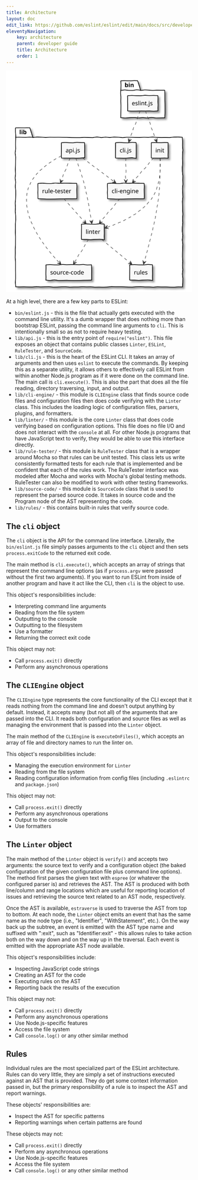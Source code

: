 ```yaml
---
title: Architecture
layout: doc
edit_link: https://github.com/eslint/eslint/edit/main/docs/src/developer-guide/architecture/index.md
eleventyNavigation:
    key: architecture
    parent: developer guide
    title: Architecture
    order: 1
---
```


<center><img alt="dependency graph" src="dependency.svg"></center>

At a high level, there are a few key parts to ESLint:

* `bin/eslint.js` - this is the file that actually gets executed with the command line utility. It's a dumb wrapper that does nothing more than bootstrap ESLint, passing the command line arguments to `cli`. This is intentionally small so as not to require heavy testing.
* `lib/api.js` - this is the entry point of `require("eslint")`. This file exposes an object that contains public classes `Linter`, `ESLint`, `RuleTester`, and `SourceCode`.
* `lib/cli.js` - this is the heart of the ESLint CLI. It takes an array of arguments and then uses `eslint` to execute the commands. By keeping this as a separate utility, it allows others to effectively call ESLint from within another Node.js program as if it were done on the command line. The main call is `cli.execute()`. This is also the part that does all the file reading, directory traversing, input, and output.
* `lib/cli-engine/` - this module is `CLIEngine` class that finds source code files and configuration files then does code verifying with the `Linter` class. This includes the loading logic of configuration files, parsers, plugins, and formatters.
* `lib/linter/` - this module is the core `Linter` class that does code verifying based on configuration options. This file does no file I/O and does not interact with the `console` at all. For other Node.js programs that have JavaScript text to verify, they would be able to use this interface directly.
* `lib/rule-tester/` - this module is `RuleTester` class that is a wrapper around Mocha so that rules can be unit tested. This class lets us write consistently formatted tests for each rule that is implemented and be confident that each of the rules work. The RuleTester interface was modeled after Mocha and works with Mocha's global testing methods. RuleTester can also be modified to work with other testing frameworks.
* `lib/source-code/` - this module is `SourceCode` class that is used to represent the parsed source code. It takes in source code and the Program node of the AST representing the code.
* `lib/rules/` - this contains built-in rules that verify source code.

## The `cli` object

The `cli` object is the API for the command line interface. Literally, the `bin/eslint.js` file simply passes arguments to the `cli` object and then sets `process.exitCode` to the returned exit code.

The main method is `cli.execute()`, which accepts an array of strings that represent the command line options (as if `process.argv` were passed without the first two arguments). If you want to run ESLint from inside of another program and have it act like the CLI, then `cli` is the object to use.

This object's responsibilities include:

* Interpreting command line arguments
* Reading from the file system
* Outputting to the console
* Outputting to the filesystem
* Use a formatter
* Returning the correct exit code

This object may not:

* Call `process.exit()` directly
* Perform any asynchronous operations

## The `CLIEngine` object

The `CLIEngine` type represents the core functionality of the CLI except that it reads nothing from the command line and doesn't output anything by default. Instead, it accepts many (but not all) of the arguments that are passed into the CLI. It reads both configuration and source files as well as managing the environment that is passed into the `Linter` object.

The main method of the `CLIEngine` is `executeOnFiles()`, which accepts an array of file and directory names to run the linter on.

This object's responsibilities include:

* Managing the execution environment for `Linter`
* Reading from the file system
* Reading configuration information from config files (including `.eslintrc` and `package.json`)

This object may not:

* Call `process.exit()` directly
* Perform any asynchronous operations
* Output to the console
* Use formatters

## The `Linter` object

The main method of the `Linter` object is `verify()` and accepts two arguments: the source text to verify and a configuration object (the baked configuration of the given configuration file plus command line options). The method first parses the given text with `espree` (or whatever the configured parser is) and retrieves the AST. The AST is produced with both line/column and range locations which are useful for reporting location of issues and retrieving the source text related to an AST node, respectively.

Once the AST is available, `estraverse` is used to traverse the AST from top to bottom. At each node, the `Linter` object emits an event that has the same name as the node type (i.e., "Identifier", "WithStatement", etc.). On the way back up the subtree, an event is emitted with the AST type name and suffixed with ":exit", such as "Identifier:exit" - this allows rules to take action both on the way down and on the way up in the traversal. Each event is emitted with the appropriate AST node available.

This object's responsibilities include:

* Inspecting JavaScript code strings
* Creating an AST for the code
* Executing rules on the AST
* Reporting back the results of the execution

This object may not:

* Call `process.exit()` directly
* Perform any asynchronous operations
* Use Node.js-specific features
* Access the file system
* Call `console.log()` or any other similar method

## Rules

Individual rules are the most specialized part of the ESLint architecture. Rules can do very little, they are simply a set of instructions executed against an AST that is provided. They do get some context information passed in, but the primary responsibility of a rule is to inspect the AST and report warnings.

These objects' responsibilities are:

* Inspect the AST for specific patterns
* Reporting warnings when certain patterns are found

These objects may not:

* Call `process.exit()` directly
* Perform any asynchronous operations
* Use Node.js-specific features
* Access the file system
* Call `console.log()` or any other similar method
